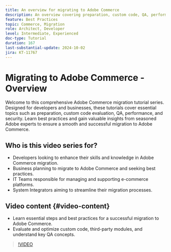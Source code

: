 ```yaml
---
title: An overview for migrating to Adobe Commerce
description: An overview covering preparation, custom code, QA, performance, and security when migrating to Adobe Commerce.
feature: Best Practices
topic: Commerce, Migration
role: Architect, Developer
level: Intermediate, Experienced
doc-type: Tutorial
duration: 167
last-substantial-update: 2024-10-02
jira: KT-11767
---
```


# Migrating to Adobe Commerce - Overview

Welcome to this comprehensive Adobe Commerce migration tutorial series. Designed for developers and businesses, these tutorials cover essential topics such as preparation, custom code evaluation, QA, performance, and security. Learn best practices and gain valuable insights from seasoned Adobe experts to ensure a smooth and successful migration to Adobe Commerce. 

## Who is this video series for?

* Developers looking to enhance their skills and knowledge in Adobe Commerce migration.
* Business planning to migrate to Adobe Commerce and seeking best practices.
* IT Teams responsible for managing and supporting e-commerce platforms.
* System Integrators aiming to streamline their migration processes.

## Video content {#video-content}

* Learn essential steps and best practices for a successful migration to Adobe Commerce.
* Evaluate and optimize custom code, third-party modules, and understand key QA concepts.

>[!VIDEO](https://video.tv.adobe.com/v/3432846/?learn=on)
